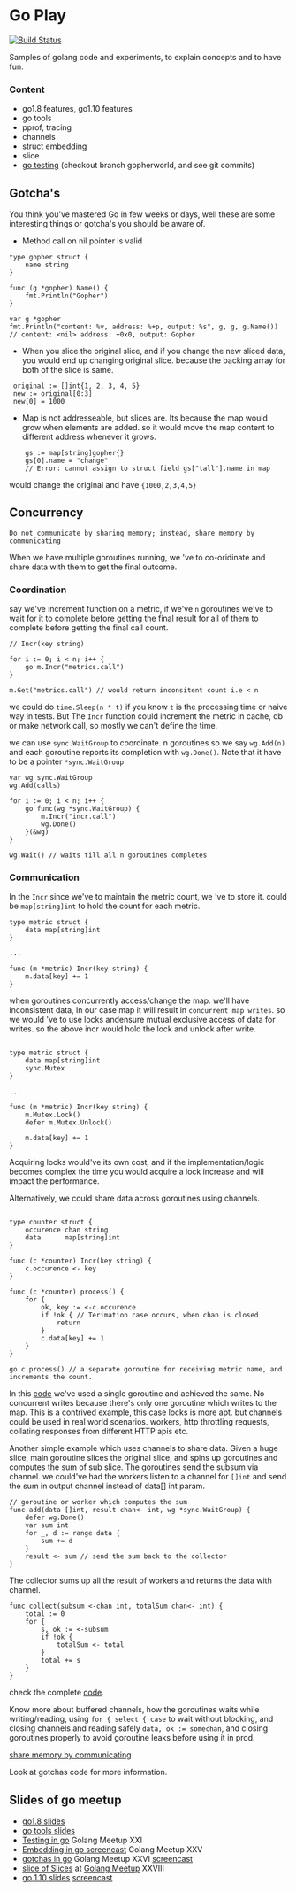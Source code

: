 # Go Play
[![Build Status](https://travis-ci.org/devdinu/go-play.svg?branch=master)](https://travis-ci.org/devdinu/go-play)

 Samples of golang code and experiments, to explain concepts and to have fun.


### Content
 - go1.8 features, go1.10 features
 - go tools
 - pprof, tracing
 - channels
 - struct embedding
 - slice
 - [go testing](https://www.youtube.com/watch?v=zGhfJ88eKfw&index=1&list=PLKXvA3W4l9pHh2Pq04qCutB9e16QHMc26) (checkout branch gopherworld, and see git commits)

## Gotcha's

You think you've mastered Go in few weeks or days, well these are some interesting things or gotcha's you should be aware of.

- Method call on nil pointer is valid

```
type gopher struct {
	name string
}

func (g *gopher) Name() {
	fmt.Println("Gopher")
}

var g *gopher
fmt.Println("content: %v, address: %+p, output: %s", g, g, g.Name()) // content: <nil> address: +0x0, output: Gopher
```

- When you slice the original slice, and if you change the new sliced data, you would end up changing original slice. because the backing array for both of the slice is same.

```
 original := []int{1, 2, 3, 4, 5}
 new := original[0:3]
 new[0] = 1000
```

- Map is not addresseable, but slices are. Its because the map would grow when elements are added. so it would move the map content to different address whenever it grows.

```
	gs := map[string]gopher{}
	gs[0].name = "change"
    // Error: cannot assign to struct field gs["tall"].name in map
```

would change the original and have `{1000,2,3,4,5}`


## Concurrency
```
Do not communicate by sharing memory; instead, share memory by communicating
```

When we have multiple goroutines running, we 've to co-oridinate and share data with them to get the final outcome.


### Coordination

say we've increment function on a metric, if we've `n` goroutines we've to wait for it to complete before getting the final result for all of them to complete before getting the final call count.
```
// Incr(key string) 

for i := 0; i < n; i++ {
    go m.Incr("metrics.call")
}

m.Get("metrics.call") // would return inconsitent count i.e < n
```

we could do `time.Sleep(n * t)` if you know `t` is the processing time or naive way in tests. But The `Incr` function could increment the metric in cache, db or make network call, so mostly we can't define the time.

we can use `sync.WaitGroup` to coordinate. n goroutines so we say `wg.Add(n)` and each goroutine reports its completion with `wg.Done()`. Note that it have to be a pointer `*sync.WaitGroup`

```
var wg sync.WaitGroup
wg.Add(calls)

for i := 0; i < n; i++ {
	go func(wg *sync.WaitGroup) {
		m.Incr("incr.call")
		wg.Done()
	}(&wg)
}

wg.Wait() // waits till all n goroutines completes
```

### Communication

In the `Incr` since we've to maintain the metric count, we 've to store it. could be `map[string]int` to hold the count for each metric.
```
type metric struct {
    data map[string]int
}

...

func (m *metric) Incr(key string) {
	m.data[key] += 1
}
```

when goroutines concurrently access/change the map. we'll have inconsistent data, In our case map it will result in `concurrent map writes`. so we would 've to use locks andensure mutual exclusive access of data for writes. so the above incr would hold the lock and unlock after write.
```

type metric struct {
    data map[string]int
    sync.Mutex
}

...

func (m *metric) Incr(key string) {
	m.Mutex.Lock()
	defer m.Mutex.Unlock()

	m.data[key] += 1
}
```

Acquiring locks would've its own cost, and if the implementation/logic becomes complex the time you would acquire a lock increase and will impact the performance.

Alternatively, we could share data across goroutines using channels.

```

type counter struct {
	occurence chan string
	data      map[string]int
}

func (c *counter) Incr(key string) {
	c.occurence <- key
}

func (c *counter) process() {
	for {
		ok, key := <-c.occurence
		if !ok { // Terimation case occurs, when chan is closed
			return
		}
		c.data[key] += 1
	}
}

go c.process() // a separate goroutine for receiving metric name, and increments the count.
```

In this [code](https://github.com/devdinu/go-play/blob/master/concurrency/metrics_chan.go#L18) we've used a single goroutine and achieved the same. No concurrent writes because there's only one goroutine which writes to the map. This is a contrived example, this case locks is more apt. but channels could be used in real world scenarios. workers, http throttling requests, collating responses from different HTTP apis etc.

Another simple example which uses channels to share data. Given a huge slice, main goroutine slices the original slice, and spins up goroutines and computes the sum of sub slice. 
The goroutines send the subsum via channel. we could've had the workers listen to a channel for `[]int` and send the sum in output channel instead of data[] int param.

```
// goroutine or worker which computes the sum
func add(data []int, result chan<- int, wg *sync.WaitGroup) {
	defer wg.Done()
	var sum int
	for _, d := range data {
		sum += d
	}
	result <- sum // send the sum back to the collector
}
```

The collector sums up all the result of workers and returns the data with channel. 
```
func collect(subsum <-chan int, totalSum chan<- int) {
	total := 0
	for {
		s, ok := <-subsum
		if !ok {
			totalSum <- total
		}
		total += s
	}
}
```

check the complete [code](https://github.com/devdinu/go-play/blob/master/concurrency/pure_concurrency.go). 

Know more about buffered channels, how the goroutines waits while writing/reading, using `for { select { case` to wait without blocking, and closing channels and reading safely `data, ok := somechan`, and closing goroutines properly to avoid goroutine leaks before using it in prod.

[share memory by communicating](https://blog.golang.org/share-memory-by-communicating)


Look at gotchas code for more information.

## Slides of go meetup
- [go1.8 slides](http://talks.godoc.org/github.com/dineshkumar-cse/go-play/go1.8.slide)
- [go tools slides](http://talks.godoc.org/github.com/dineshkumar-cse/go-play/go_tools.slide)
- [Testing in go](https://youtu.be/zGhfJ88eKfw) Golang Meetup XXI
- [Embedding in go screencast](https://youtu.be/Ki3kUvEx4-8) Golang Meetup XXV
- [gotchas in go](http://talks.godoc.org/github.com/dineshkumar-cse/go-play/gotchas.slide) Golang Meetup XXVI [screencast](https://youtu.be/J3plALnTjA8)
- [slice of Slices](https://goo.gl/NTmsqf) at [Golang Meetup](https://www.meetup.com/Golang-Bangalore/events/246437796/) XXVIII
- [go 1.10 slides](https://talks.godoc.org/github.com/devdinu/go-play/go1.10.release.slide#9) [screencast](https://youtu.be/t-iiICzV-es)

